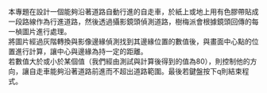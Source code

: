 本專題在設計一個能夠沿著道路自動行進的自走車，於紙上或地上用有色膠帶貼成一段路線作為行進道路，然後透過攝影鏡頭偵測道路，樹梅派會根據鏡頭回傳的每一楨圖片進行處理。  
將圖片經過灰階轉換與影像邊緣偵測找到其邊緣位置的數值後，與畫面中心點的位置進行計算，讓中心與邊緣為持一定的距離。  
若數值大於或小於某個值（我們經由測試與計算後得到的值為80），則控制他的方向，讓自走車能夠沿著道路前進而不超出道路範圍。最後若鍵盤按下q則結束程式。
